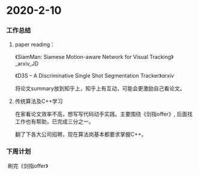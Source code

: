 # 2020-2-10

### 工作总结

1. paper reading：

   《SiamMan: Siamese Motion-aware Network for Visual Tracking》_arxiv_JD

   《D3S – A Discriminative Single Shot Segmentation Tracker》_arxiv_

   ​		将论文summary放到知乎上，知乎上有互动，可能会更激励自己看论文。

2. 传统算法及C++学习

   在家看论文效率不高，想写写代码动手实践。主要围绕《剑指offer》, 后面找工作也有帮助，已完成三分之一。

   翻了下各大公司招聘，现在算法岗基本都要求掌握C++。

### 下周计划

​		刷完《剑指offer》

